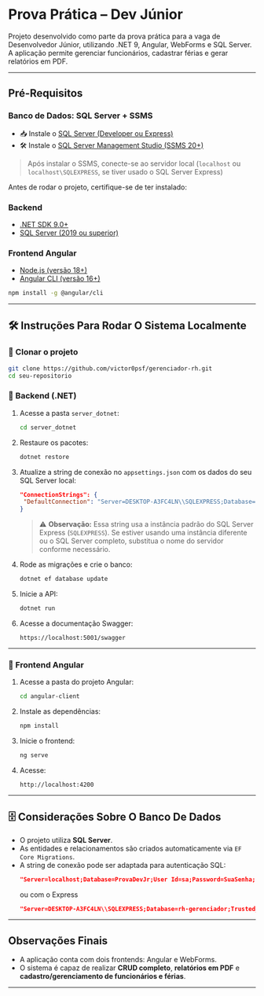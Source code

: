 #  Prova Prática – Dev Júnior

Projeto desenvolvido como parte da prova prática para a vaga de Desenvolvedor Júnior, utilizando .NET 9, Angular, WebForms e SQL Server. A aplicação permite gerenciar funcionários, cadastrar férias e gerar relatórios em PDF.

---

##  Pré-Requisitos

### Banco de Dados: SQL Server + SSMS

- 📥 Instale o [SQL Server (Developer ou Express)](https://www.microsoft.com/pt-br/sql-server/sql-server-downloads)  
- 🛠️ Instale o [SQL Server Management Studio (SSMS 20+)](https://learn.microsoft.com/pt-br/sql/ssms/download-sql-server-management-studio-ssms)

> Após instalar o SSMS, conecte-se ao servidor local (`localhost` ou `localhost\SQLEXPRESS`, se tiver usado o SQL Server Express)

Antes de rodar o projeto, certifique-se de ter instalado:

### Backend
- [.NET SDK 9.0+](https://dotnet.microsoft.com/download/dotnet/9.0)
- [SQL Server (2019 ou superior)](https://www.microsoft.com/pt-br/sql-server/sql-server-downloads)

### Frontend Angular
- [Node.js (versão 18+)](https://nodejs.org/)
- [Angular CLI (versão 16+)](https://angular.io/cli)
```bash
npm install -g @angular/cli
```

---

## 🛠 Instruções Para Rodar O Sistema Localmente

### 🔹 Clonar o projeto
```bash
git clone https://github.com/victor0psf/gerenciador-rh.git
cd seu-repositorio
```

### 🔹 Backend (.NET)

1. Acesse a pasta `server_dotnet`:
   ```bash
   cd server_dotnet
   ```

2. Restaure os pacotes:
   ```bash
   dotnet restore
   ```

3. Atualize a string de conexão no `appsettings.json` com os dados do seu SQL Server local:
   ```json
   "ConnectionStrings": {
    "DefaultConnection": "Server=DESKTOP-A3FC4LN\\SQLEXPRESS;Database=rh-gerenciador;Trusted_Connection=True;TrustServerCertificate=True"
   }
   ```
   > ⚠️ **Observação:** Essa string usa a instância padrão do SQL Server Express (`SQLEXPRESS`). Se estiver usando uma instância diferente ou o SQL Server completo, substitua o nome do servidor conforme necessário.

4. Rode as migrações e crie o banco:
   ```bash
   dotnet ef database update
   ```

5. Inicie a API:
   ```bash
   dotnet run
   ```

6. Acesse a documentação Swagger:
   ```
   https://localhost:5001/swagger
   ```

---

### 🔹 Frontend Angular

1. Acesse a pasta do projeto Angular:
   ```bash
   cd angular-client
   ```

2. Instale as dependências:
   ```bash
   npm install
   ```

3. Inicie o frontend:
   ```bash
   ng serve
   ```

4. Acesse:
   ```
   http://localhost:4200
   ```

---

## 🗄️ Considerações Sobre O Banco De Dados

- O projeto utiliza **SQL Server**.
- As entidades e relacionamentos são criados automaticamente via `EF Core Migrations`.
- A string de conexão pode ser adaptada para autenticação SQL:
  ```json
  "Server=localhost;Database=ProvaDevJr;User Id=sa;Password=SuaSenha;"
  ```
  ou com o Express
  ```json
  "Server=DESKTOP-A3FC4LN\\SQLEXPRESS;Database=rh-gerenciador;Trusted_Connection=True;TrustServerCertificate=True"
  ```

---

## Observações Finais

- A aplicação conta com dois frontends: Angular e WebForms.
- O sistema é capaz de realizar **CRUD completo**, **relatórios em PDF** e **cadastro/gerenciamento de funcionários e férias**.

---
